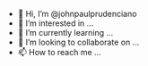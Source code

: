 - 👋 Hi, I’m @johnpaulprudenciano
- 👀 I’m interested in ...
- 🌱 I’m currently learning ...
- 💞️ I’m looking to collaborate on ...
- 📫 How to reach me ...

<!---
johnpaulprudenciano/johnpaulprudenciano is a ✨ special ✨ repository because its `README.md` (this file) appears on your GitHub profile.
You can click the Preview link to take a look at your changes.
--->
